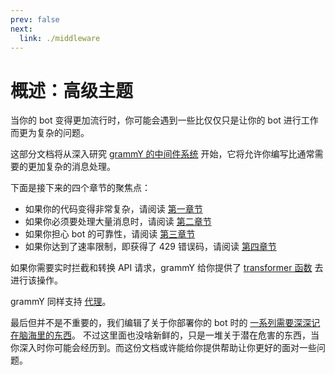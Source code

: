 ```yaml
---
prev: false
next:
  link: ./middleware
---
```


# 概述：高级主题

当你的 bot 变得更加流行时，你可能会遇到一些比仅仅只是让你的 bot 进行工作而更为复杂的问题。

这部分文档将从深入研究 [grammY 的中间件系统](./middleware) 开始，它将允许你编写比通常需要的更加复杂的消息处理。

下面是接下来的四个章节的聚焦点：

- 如果你的代码变得非常复杂，请阅读 [第一章节](./structuring)
- 如果你必须要处理大量消息时，请阅读 [第二章节](./scaling)
- 如果你担心 bot 的可靠性，请阅读 [第三章节](./reliability)
- 如果你达到了速率限制，即获得了 429 错误码，请阅读 [第四章节](./flood)

如果你需要实时拦截和转换 API 请求，grammY 给你提供了 [transformer 函数](./transformers) 去进行该操作。

grammY 同样支持 [代理](./proxy)。

最后但并不是不重要的，我们编辑了关于你部署你的 bot 时的 [一系列需要深深记在脑海里的东西](./deployment)。
不过这里面也没啥新鲜的，只是一堆关于潜在危害的东西，当你深入时你可能会经历到。而这份文档或许能给你提供帮助让你更好的面对一些问题。

